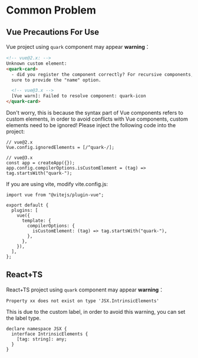 # Common Problem

## Vue Precautions For Use

Vue project using `quark` component may appear **warning**：

```html
<!-- vue@2.x: -->
Unknown custom element:
<quark-card>
  - did you register the component correctly? For recursive components, make
  sure to provide the "name" option.

  <!-- vue@3.x -->
  [Vue warn]: Failed to resolve component: quark-icon
</quark-card>
```

Don't worry, this is because the syntax part of Vue components refers to custom elements, in order to avoid conflicts with Vue components, custom elements need to be ignored! Please inject the following code into the project:

```tsx
// vue@2.x
Vue.config.ignoredElements = [/^quark-/];

// vue@3.x
const app = createApp({});
app.config.compilerOptions.isCustomElement = (tag) => tag.startsWith("quark-");
```

If you are using vite, modify vite.config.js:

```tsx
import vue from "@vitejs/plugin-vue";

export default {
  plugins: [
    vue({
      template: {
        compilerOptions: {
          isCustomElement: (tag) => tag.startsWith("quark-"),
        },
      },
    }),
  ],
};
```

## React+TS

React+TS project using `quark` component may appear **warning**：

```
Property xx does not exist on type 'JSX.IntrinsicElements'
```

This is due to the custom label, in order to avoid this warning, you can set the label type.

```
declare namespace JSX {
  interface IntrinsicElements {
    [tag: string]: any;
  }
}
```
